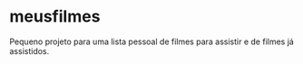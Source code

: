 # meusfilmes
Pequeno projeto para uma lista pessoal de filmes para assistir e de filmes já assistidos.
